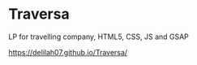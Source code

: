 # Traversa

LP for travelling company, HTML5, CSS, JS and GSAP

https://delilah07.github.io/Traversa/
